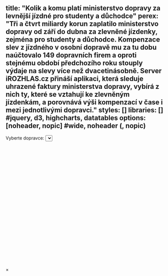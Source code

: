 title: "Kolik a komu platí ministerstvo dopravy za levnější jízdné pro studenty a důchodce"
perex: "Tři a čtvrt miliardy korun zaplatilo ministerstvo dopravy od září do dubna za zlevněné jízdenky, zejména pro studenty a důchodce. Kompenzace slev z jízdného v osobní dopravě mu za tu dobu naúčtovalo 149 dopravních firem a oproti stejnému období předchozího roku stouply výdaje na slevy více než dvacetinásobně. Server iROZHLAS.cz přináší aplikaci, která sleduje uhrazené faktury ministerstva dopravy, vybírá z nich ty, které se vztahují ke zlevněným jízdenkám, a porovnává výši kompenzací v čase i mezi jednotlivými dopravci."
styles: []
libraries: [] #jquery, d3, highcharts, datatables
options: [noheader, nopic] #wide, noheader (, nopic)
---
<wide>
<label for="vybiratko">Vyberte dopravce:</label>
<select id="vybiratko">
</select>
<div id="graf" style="height: 400px"></div>
</wide>
<div class="modal-azr" id="vypisFaktur">
  <div class="modal-azr-content">
    <span class="close-modal">&times;</span>
  </div>
</div>

